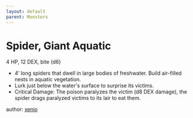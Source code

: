 ```yaml
---
layout: default
parent: Monsters
---
```

# Spider, Giant Aquatic
4 HP, 12 DEX, bite (d6)
-   4’ long spiders that dwell in large bodies of freshwater. Build
    air-filled nests in aquatic vegetation.
-   Lurk just below the water's surface to surprise its victims.
-   Critical Damage: The poison paralyzes the victim (d8 DEX damage),
    the spider drags paralyzed victims to its lair to eat them.

author: [xenio](https://xenioinabottle.blogspot.com)
